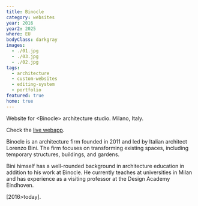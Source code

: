 ```yaml
---
title: Binocle
category: websites
year: 2016
year2: 2025
where: EU
bodyClass: darkgray
images:
  - ./01.jpg
  - ./03.jpg
  - ./02.jpg
tags:
  - architecture
  - custom-websites
  - editing-system
  - portfolio
featured: true
home: true
---
```


Website for &lt;Binocle&gt; architecture studio. Milano, Italy.

Check the [live webapp](https://binocle.it).

Binocle is an architecture firm founded in 2011 and led by Italian architect Lorenzo Bini. The firm focuses on transforming existing spaces, including temporary structures, buildings, and gardens.

Bini himself has a well-rounded background in architecture education in addition to his work at Binocle. He currently teaches at universities in Milan and has experience as a visiting professor at the Design Academy Eindhoven.

[2016>today].
